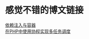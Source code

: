 # 感觉不错的博文链接

[ 依赖注入与容器 ](http://www.cnblogs.com/tingyugetc/p/6234560.html "依赖注入与容器")  
[ 在PHP中使用协程实现多任务调度 ](http://www.laruence.com/2015/05/28/3038.html "在PHP中使用协程实现多任务调度")
